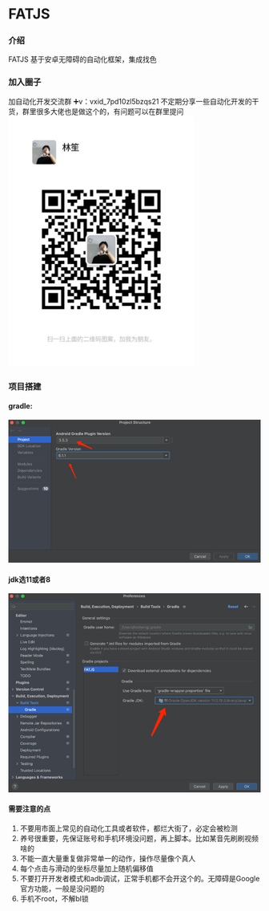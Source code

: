 # FATJS

### 介绍
FATJS 基于安卓无障碍的自动化框架，集成找色

### 加入圈子
加自动化开发交流群
➕v：vxid_7pd10zl5bzqs21
不定期分享一些自动化开发的干货，群里很多大佬也是做这个的，有问题可以在群里提问
<img src="https://github.com/1754048656/FATJS/blob/main/img_2.png" width="371" height="500" alt="林笙"/><br/>

### 项目搭建
#### gradle:

![img.png](img.png)

#### jdk选11或者8

![img_1.png](img_1.png)

#### 需要注意的点
1. 不要用市面上常见的自动化工具或者软件，都烂大街了，必定会被检测
2. 养号很重要，先保证账号和手机环境没问题，再上脚本。比如某音先刷刷视频啥的
3. 不能一直大量重复做非常单一的动作，操作尽量像个真人
4. 每个点击与滑动的坐标尽量加上随机偏移值
5. 不要打开开发者模式和adb调试，正常手机都不会开这个的。无障碍是Google官方功能，一般是没问题的
6. 手机不root，不解bl锁
